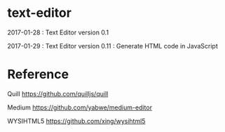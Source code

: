 # text-editor

2017-01-28 : Text Editor version 0.1

2017-01-29 : Text Editor version 0.11 : Generate HTML code in JavaScript


# Reference

Quill       https://github.com/quilljs/quill

Medium      https://github.com/yabwe/medium-editor

WYSIHTML5   https://github.com/xing/wysihtml5
